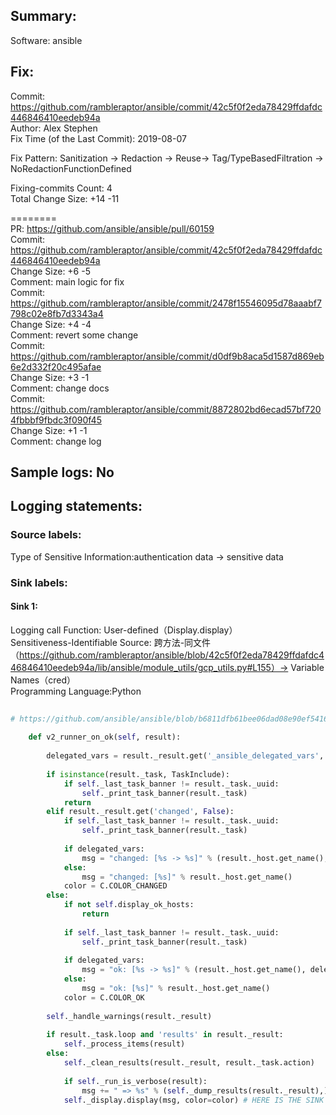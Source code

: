 ## Summary:  
Software: ansible  
## Fix:  
Commit: https://github.com/rambleraptor/ansible/commit/42c5f0f2eda78429ffdafdc446846410eedeb94a  
Author: Alex Stephen  
Fix Time (of the Last Commit): 2019-08-07  
  
Fix Pattern: Sanitization -> Redaction -> Reuse-> Tag/TypeBasedFiltration -> NoRedactionFunctionDefined  
  
Fixing-commits Count: 4  
Total Change Size: +14 -11  
  
========  
PR: https://github.com/ansible/ansible/pull/60159  
Commit: https://github.com/rambleraptor/ansible/commit/42c5f0f2eda78429ffdafdc446846410eedeb94a  
Change Size: +6 -5  
Comment: main logic for fix  
Commit: https://github.com/rambleraptor/ansible/commit/2478f15546095d78aaabf7798c02e8fb7d3343a4  
Change Size: +4 -4  
Comment: revert some change  
Commit: https://github.com/rambleraptor/ansible/commit/d0df9b8aca5d1587d869eb6e2d332f20c495afae  
Change Size: +3 -1  
Comment: change docs  
Commit: https://github.com/rambleraptor/ansible/commit/8872802bd6ecad57bf7204fbbbf9fbdc3f090f45  
Change Size: +1 -1  
Comment: change log  
## Sample logs: No  
## Logging statements:  
### Source labels:  
Type of Sensitive Information:authentication data -> sensitive data  
### Sink labels:  
#### Sink 1:  
Logging call Function:  User-defined（Display.display）  
Sensitiveness-Identifiable Source:  跨方法-同文件（https://github.com/rambleraptor/ansible/blob/42c5f0f2eda78429ffdafdc446846410eedeb94a/lib/ansible/module_utils/gcp_utils.py#L155）-> Variable Names（cred）  
Programming Language:Python  
```Python  
  
# https://github.com/ansible/ansible/blob/b6811dfb61bee06dad08e90ef541667be7bbc950/lib/ansible/plugins/callback/default.py#L108-L147  
  
    def v2_runner_on_ok(self, result):  
  
        delegated_vars = result._result.get('_ansible_delegated_vars', None)  
  
        if isinstance(result._task, TaskInclude):  
            if self._last_task_banner != result._task._uuid:  
                self._print_task_banner(result._task)  
            return  
        elif result._result.get('changed', False):  
            if self._last_task_banner != result._task._uuid:  
                self._print_task_banner(result._task)  
  
            if delegated_vars:  
                msg = "changed: [%s -> %s]" % (result._host.get_name(), delegated_vars['ansible_host'])  
            else:  
                msg = "changed: [%s]" % result._host.get_name()  
            color = C.COLOR_CHANGED  
        else:  
            if not self.display_ok_hosts:  
                return  
  
            if self._last_task_banner != result._task._uuid:  
                self._print_task_banner(result._task)  
  
            if delegated_vars:  
                msg = "ok: [%s -> %s]" % (result._host.get_name(), delegated_vars['ansible_host'])  
            else:  
                msg = "ok: [%s]" % result._host.get_name()  
            color = C.COLOR_OK  
  
        self._handle_warnings(result._result)  
  
        if result._task.loop and 'results' in result._result:  
            self._process_items(result)  
        else:  
            self._clean_results(result._result, result._task.action)  
  
            if self._run_is_verbose(result):  
                msg += " => %s" % (self._dump_results(result._result),)  
            self._display.display(msg, color=color) # HERE IS THE SINK 1  
  
```  
